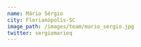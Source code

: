```yaml
---
name: Mário Sérgio
city: Florianópolis-SC
image_path: /images/team/mario_sergio.jpg
twitter: sergiomarioq
---
```


